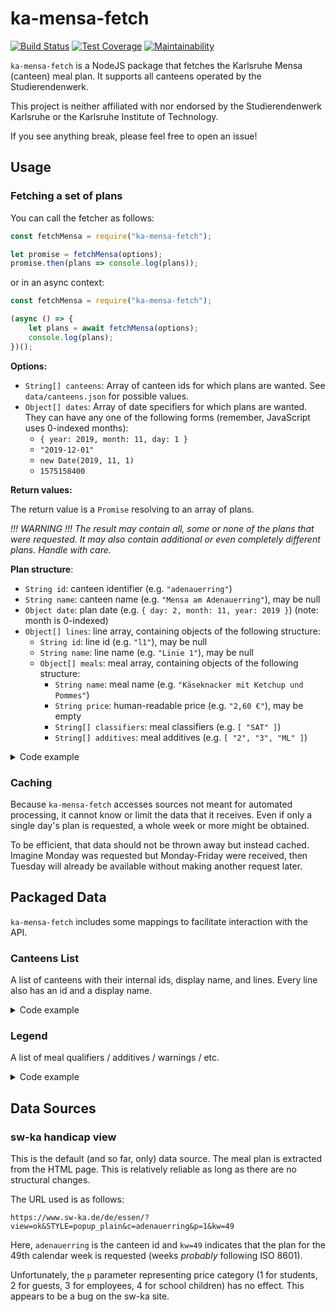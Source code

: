 # ka-mensa-fetch

[![Build Status](https://travis-ci.com/meyfa/ka-mensa-fetch.svg?branch=master)](https://travis-ci.com/meyfa/ka-mensa-fetch)
[![Test Coverage](https://api.codeclimate.com/v1/badges/68f45907f4ee7210c54f/test_coverage)](https://codeclimate.com/github/meyfa/ka-mensa-fetch/test_coverage)
[![Maintainability](https://api.codeclimate.com/v1/badges/68f45907f4ee7210c54f/maintainability)](https://codeclimate.com/github/meyfa/ka-mensa-fetch/maintainability)

`ka-mensa-fetch` is a NodeJS package that fetches the Karlsruhe Mensa (canteen)
meal plan. It supports all canteens operated by the Studierendenwerk.

This project is neither affiliated with nor endorsed by the Studierendenwerk
Karlsruhe or the Karlsruhe Institute of Technology.

If you see anything break, please feel free to open an issue!


## Usage

### Fetching a set of plans

You can call the fetcher as follows:

```js
const fetchMensa = require("ka-mensa-fetch");

let promise = fetchMensa(options);
promise.then(plans => console.log(plans));
```

or in an async context:

```js
const fetchMensa = require("ka-mensa-fetch");

(async () => {
    let plans = await fetchMensa(options);
    console.log(plans);
})();
```

**Options:**

- `String[] canteens`: Array of canteen ids for which plans are wanted.
  See `data/canteens.json` for possible values.
- `Object[] dates`:
  Array of date specifiers for which plans are wanted. They can have any one of
  the following forms (remember, JavaScript uses 0-indexed months):
  - `{ year: 2019, month: 11, day: 1 }`
  - `"2019-12-01"`
  - `new Date(2019, 11, 1)`
  - `1575158400`

**Return values:**

The return value is a `Promise` resolving to an array of plans.

*!!! WARNING !!! The result may contain all, some or none of the plans that were
requested. It may also contain additional or even completely different plans.
Handle with care.*

**Plan structure**:

- `String id`: canteen identifier (e.g. `"adenauerring"`)
- `String name`: canteen name (e.g. `"Mensa am Adenauerring"`), may be null
- `Object date`: plan date (e.g. `{ day: 2, month: 11, year: 2019 }`)
  (note: month is 0-indexed)
- `Object[] lines`: line array, containing objects of the following structure:
  - `String id`: line id (e.g. `"l1"`), may be null
  - `String name`: line name (e.g. `"Linie 1"`), may be null
  - `Object[] meals`: meal array, containing objects of the following structure:
    - `String name`: meal name (e.g. `"Käseknacker mit Ketchup und Pommes"`)
    - `String price`: human-readable price (e.g. `"2,60 €"`), may be empty
    - `String[] classifiers`: meal classifiers (e.g. `[ "SAT" ]`)
    - `String[] additives`: meal additives (e.g. `[ "2", "3", "ML" ]`)

<details>
  <summary>Code example</summary>

```js
fetchMensa({ canteens: ["adenauerring", "moltke"] })
```

Promise resolution value (shortened):

```js
[
    {
        "id": "adenauerring",
        "name": "Mensa Am Adenauerring",
        "date": { "day": 2, "month": 11, "year": 2019 },
        "lines": [
            {
                "id": "l1",
                "name": "Linie 1",
                "meals": [
                    {
                        "name": "Käseknacker mit Ketchup und Pommes",
                        "price": "2,60 €",
                        "classifiers": [ "SAT" ],
                        "additives": [ "2", "3", "ML" ]
                    },
                    //...
                ]
            },
            //...
        ]
    },
    {
        "id": "adenauerring",
        "name": "Mensa Am Adenauerring",
        "date": { "day": 3, "month": 11, "year": 2019 },
        "lines": [ /* ... */ ]
    },
    {
        "id": "adenauerring",
        "name": "Mensa Am Adenauerring",
        "date": { "day": 4, "month": 11, "year": 2019 },
        "lines": [ /* ... */ ]
    },
    {
        "id": "adenauerring",
        "name": "Mensa Am Adenauerring",
        "date": { "day": 5, "month": 11, "year": 2019 },
        "lines": [ /* ... */ ]
    },
    {
        "id": "adenauerring",
        "name": "Mensa Am Adenauerring",
        "date": { "day": 6, "month": 11, "year": 2019 },
        "lines": [ /* ... */ ]
    },
    {
        "id": "moltke",
        "name": "Mensa Moltke",
        "date": { "day": 2, "month": 11, "year": 2019 },
        "lines": [
            {
                "id": "wahl1",
                "name": "Wahlessen 1",
                "meals": [
                    {
                        "name": "Chicken Drum Sticks mit Sweet Chilli Soße",
                        "price": "2,50 €",
                        "classifiers": [],
                        "additives": [ "5", "Se", "We" ]
                    },
                    //...
                ]
            },
            //...
        ]
    },
    {
        "id": "moltke",
        "name": "Mensa Moltke",
        "date": { "day": 3, "month": 11, "year": 2019 },
        "lines": [ /* ... */ ]
    },
    {
        "id": "moltke",
        "name": "Mensa Moltke",
        "date": { "day": 4, "month": 11, "year": 2019 },
        "lines": [ /* ... */ ]
    },
    {
        "id": "moltke",
        "name": "Mensa Moltke",
        "date": { "day": 5, "month": 11, "year": 2019 },
        "lines": [ /* ... */ ]
    },
    {
        "id": "moltke",
        "name": "Mensa Moltke",
        "date": { "day": 6, "month": 11, "year": 2019 },
        "lines": [ /* ... */ ]
    }
]
```
</details>


### Caching

Because `ka-mensa-fetch` accesses sources not meant for automated processing,
it cannot know or limit the data that it receives. Even if only a single day's
plan is requested, a whole week or more might be obtained.

To be efficient, that data should not be thrown away but instead cached.
Imagine Monday was requested but Monday-Friday were received, then Tuesday will
already be available without making another request later.


## Packaged Data

`ka-mensa-fetch` includes some mappings to facilitate interaction with the
API.

### Canteens List

A list of canteens with their internal ids, display name, and lines. Every line
also has an id and a display name.

<details>
  <summary>Code example</summary>

```js
const canteens = require("ka-mensa-fetch/data/canteens.json");

console.log(canteens);
```

Output (shortened):

```js
[
    {
        "id": "adenauerring",
        "name": "Mensa Am Adenauerring",
        "lines": [
            { "id": "l1", "name": "Linie 1" },
            { "id": "l2", "name": "Linie 2" },
            //...
        }
    },
    //...
]
```

</details>

### Legend

A list of meal qualifiers / additives / warnings / etc.

<details>
  <summary>Code example</summary>

```js
const canteens = require("ka-mensa-fetch/data/canteens.json");
console.log(canteens);
```

Output (shortened):

```js
[
    { "short": "1", "label": "mit Farbstoff" },
    //...
    { "short": "VEG", "label": "vegetarisches Gericht" },
    { "short": "VG", "label": "veganes Gericht (ohne Fleischzusatz)" },
    //...
    { "short": "Er", "label": "Erdnüsse" },
    //...
]

```

</details>


## Data Sources

### sw-ka handicap view

This is the default (and so far, only) data source. The meal plan is extracted
from the HTML page. This is relatively reliable as long as there are no
structural changes.

The URL used is as follows:

```https://www.sw-ka.de/de/essen/?view=ok&STYLE=popup_plain&c=adenauerring&p=1&kw=49```

Here, `adenauerring` is the canteen id and `kw=49` indicates that the plan for
the 49th calendar week is requested (weeks _probably_ following ISO 8601).

Unfortunately, the `p` parameter representing price category (1 for students,
2 for guests, 3 for employees, 4 for school children) has no effect. This
appears to be a bug on the sw-ka site.
